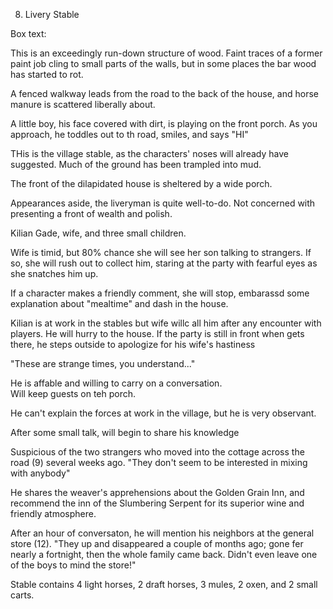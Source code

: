 8. Livery Stable

Box text:

This is an exceedingly run-down structure of wood. Faint traces of a former
paint job cling to small parts of the walls, but in some places the bar wood
has started to rot.

A fenced walkway leads from the road to the back of the house, and horse 
manure is scattered liberally about.

A little boy, his face covered with dirt, is playing on the front porch.
As you approach, he toddles out to th road, smiles, and says "HI"


THis is the village stable, as the characters' noses will already have
suggested.  Much of the ground has been trampled into mud.

The front of the dilapidated house is sheltered by a wide porch.

Appearances aside, the liveryman is quite well-to-do.  Not concerned with
presenting a front of wealth and polish.

Kilian Gade, wife, and three small children.

Wife is timid, but 80% chance she will see her son talking to strangers.
If so, she will rush out to collect him, staring at the party with fearful
eyes as she snatches him up.

If a character makes a friendly comment, she will stop, embarassd some
explanation about "mealtime" and dash in the house.

Kilian is at work in the stables but wife willc all him after any encounter
with players. He will hurry to the house.
If the party is still in front when gets there, he steps outside to
apologize for his wife's hastiness

"These are strange times, you understand..." 

He is affable and willing to carry on a conversation.  
Will keep guests on teh porch.

He can't explain the forces at work in the village, but he is very
observant.

After some small talk, will begin to share his knowledge

Suspicious of the two strangers who moved into the cottage across the
road (9) several weeks ago.  "They don't seem to be interested in mixing
with anybody"

He shares the weaver's apprehensions about the Golden Grain Inn, and recommend
the inn of the Slumbering Serpent for its superior wine and friendly
atmosphere.

After an hour of conversaton, he will mention his neighbors at the 
general store (12).  "They up and disappeared a couple of months ago;
gone fer nearly a fortnight, then the whole family came back.  Didn't
even leave one of the boys to mind the store!"

Stable contains 4 light horses, 2 draft horses, 3 mules, 2 oxen,
and 2 small carts.

